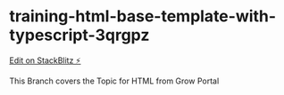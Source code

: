 # training-html-base-template-with-typescript-3qrgpz

[Edit on StackBlitz ⚡️](https://stackblitz.com/edit/training-html)

This Branch covers the Topic for HTML from Grow Portal